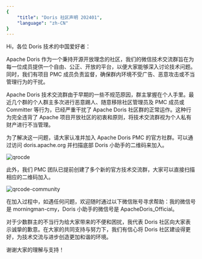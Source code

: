 ```yaml
---
{
    "title": "Doris 社区声明 202401",
    "language": "zh-CN"
}
---
```


<!-- 
Licensed to the Apache Software Foundation (ASF) under one
or more contributor license agreements.  See the NOTICE file
distributed with this work for additional information
regarding copyright ownership.  The ASF licenses this file
to you under the Apache License, Version 2.0 (the
"License"); you may not use this file except in compliance
with the License.  You may obtain a copy of the License at

  http://www.apache.org/licenses/LICENSE-2.0

Unless required by applicable law or agreed to in writing,
software distributed under the License is distributed on an
"AS IS" BASIS, WITHOUT WARRANTIES OR CONDITIONS OF ANY
KIND, either express or implied.  See the License for the
specific language governing permissions and limitations
under the License.
-->

Hi，各位 Doris 技术的中国爱好者：

Apache Doris 作为一个秉持开源开放理念的社区，我们的微信技术交流群旨在为每一位成员提供一个自由、公正、开放的平台，以便大家能够深入讨论技术问题。同时，我们有项目 PMC 成员负责监督，确保群内环境不受广告、恶意攻击或不当管理行为的干扰。

Apache Doris 技术交流群由于早期的一些不规范原因，群主掌握在个人手里。最近几个群的个人群主多次进行恶意踢人、随意移除社区管理员及 PMC 成员或 Committer 等行为，已经严重干扰了 Apache Doris 社区群的正常运作。这种行为完全违背了 Apache 项目开放社区的初衷和原则，将技术交流群视为个人私有财产进行不当管理。

为了解决这一问题，请大家认准并加入 Apache Doris PMC 的官方社群。可以通过访问 doris.apache.org 并扫描底部 Doris 小助手的二维码来加入。

<div style={{textAlign:'center'}}><img src="/images/qrcode-assistance.png" alt="qrocde" style={{display: 'inline-block'}}/></div >

此外，我们 PMC 团队已提前创建了多个新的官方技术交流群，大家可以直接扫描相应的二维码加入。

![qrcode-community](/images/qrcode-community.png)

在加入过程中，如遇任何问题，欢迎随时通过以下微信账号寻求帮助：我的微信号是 morningman-cmy，Doris 小助手的微信号是 ApacheDoris_Official。

对于少数群主的不当行为给大家带来的不便和困扰，我代表 Doris 社区向大家表示诚挚的歉意。在大家的共同支持与努力下，我们有信心将 Doris 社区建设得更好，为技术交流与进步创造更加和谐的环境。

谢谢大家的理解与支持！